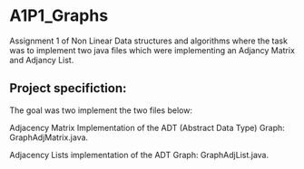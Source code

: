 # A1P1_Graphs
Assignment 1 of Non Linear Data structures and algorithms where the task was to implement two java files which were implementing an Adjancy Matrix and Adjancy List.<br />

## Project specifiction:<br />
The goal was  two implement the two files below:<br />

Adjacency Matrix Implementation of the ADT (Abstract Data Type) Graph: GraphAdjMatrix.java.<br />

Adjacency Lists implementation of the ADT Graph: GraphAdjList.java.

